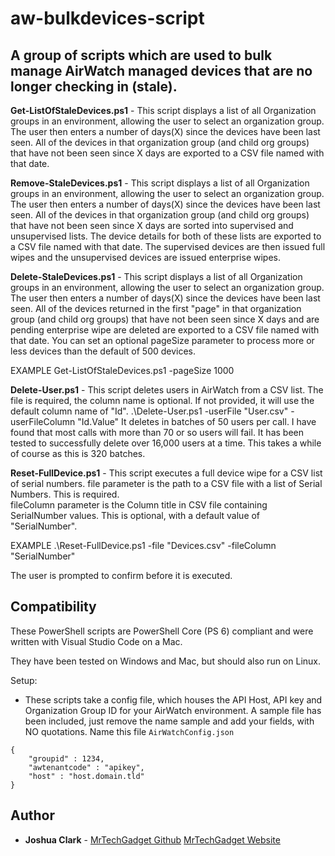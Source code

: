 # aw-bulkdevices-script
## A group of scripts which are used to bulk manage AirWatch managed devices that are no longer checking in (stale).

**Get-ListOfStaleDevices.ps1** - This script displays a list of all Organization groups in an environment, allowing the user to select an organization group. 
The user then enters a number of days(X) since the devices have been last seen.
All of the devices in that organization group (and child org groups) that have not been seen since X days are exported to a CSV file named with that date.


**Remove-StaleDevices.ps1** - This script displays a list of all Organization groups in an environment, allowing the user to select an organization group. 
The user then enters a number of days(X) since the devices have been last seen.
All of the devices in that organization group (and child org groups) that have not been seen since X days are sorted into supervised and unsupervised lists. The device details for both of these lists are exported to a CSV file named with that date.
The supervised devices are then issued full wipes and the unsupervised devices are issued enterprise wipes.


**Delete-StaleDevices.ps1** - This script displays a list of all Organization groups in an environment, allowing the user to select an organization group. 
The user then enters a number of days(X) since the devices have been last seen.
All of the devices returned in the first "page" in that organization group (and child org groups) that have not been seen since X days and are pending enterprise wipe are deleted are exported to a CSV file named with that date. You can set an optional pageSize parameter to process more or less devices than the default of 500 devices.

EXAMPLE
  Get-ListOfStaleDevices.ps1 -pageSize 1000

**Delete-User.ps1** - This script deletes users in AirWatch from a CSV list. The file is required, the column name is optional. If not provided, it will use the default column name of "Id".
  .\Delete-User.ps1 -userFile "User.csv" -userFileColumn "Id.Value"
It deletes in batches of 50 users per call. I have found that most calls with more than 70 or so users will fail. It has been tested to successfully delete over 16,000 users at a time. This takes a while of course as this is 320 batches.

**Reset-FullDevice.ps1** - This script executes a full device wipe for a CSV list of serial numbers. 
file parameter is the path to a CSV file with a list of Serial Numbers.  This is required.  
fileColumn parameter is the Column title in CSV file containing SerialNumber values.  This is optional, with a default value of "SerialNumber". 

EXAMPLE
  .\Reset-FullDevice.ps1 -file "Devices.csv" -fileColumn "SerialNumber"

The user is prompted to confirm before it is executed.

## Compatibility

These PowerShell scripts are PowerShell Core (PS 6) compliant and were written with Visual Studio Code on a Mac. 

They have been tested on Windows and Mac, but should also run on Linux. 

Setup:
* These scripts take a config file, which houses the API Host, API key and Organization Group ID for your AirWatch environment. A sample file has been included, just remove the name sample and add your fields, with NO quotations. Name this file `AirWatchConfig.json`
```
{
    "groupid" : 1234,
    "awtenantcode" : "apikey",
    "host" : "host.domain.tld"
}
```

## Author

* **Joshua Clark** - [MrTechGadget Github](https://github.com/MrTechGadget) [MrTechGadget Website](http://mrtechgadget.com/)
